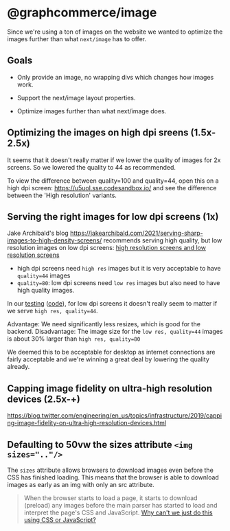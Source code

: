 # @graphcommerce/image

Since we're using a ton of images on the website we wanted to optimize the
images further than what `next/image` has to offer.

## Goals

- Only provide an image, no wrapping divs which changes how images work.

- Support the next/image layout properties.

- Optimize images further than what next/image does.

## Optimizing the images on high dpi sreens (1.5x-2.5x)

It seems that it doesn't really matter if we lower the quality of images for 2x
screens. So we lowered the quality to 44 as recommended.

To view the difference between quality=100 and quality=44, open this on a high
dpi screen: https://u5uol.sse.codesandbox.io/ and see the difference between the
'High resolution' variants.

## Serving the right images for low dpi screens (1x)

Jake Archibald's blog
https://jakearchibald.com/2021/serving-sharp-images-to-high-density-screens/
recommends serving high quality, but low resolution images on low dpi screens:
[high resolution screens and low resolution screens](https://jakearchibald.com/2021/serving-sharp-images-to-high-density-screens/#compressing-images-for-high-density-screens)

- high dpi screens need `high res` images but it is very acceptable to have
  `quality=44` images
- `quality=80`: low dpi screens need `low res` images but also need to have high
  quality images.

In our [testing](https://u5uol.sse.codesandbox.io/)
([code](https://codesandbox.io/s/strange-fermi-u5uol?file=/pages/index.tsx)),
for low dpi screens it doesn't really seem to matter if we serve
`high res, quality=44`.

Advantage: We need significantly less resizes, which is good for the backend.
Disadvantage: The image size for the `low res, quality=44` images is about 30%
larger than `high res, quality=80`

We deemed this to be acceptable for desktop as internet connections are fairly
acceptable and we're winning a great deal by lowering the quality already.

## Capping image fidelity on ultra-high resolution devices (2.5x-+)

https://blog.twitter.com/engineering/en_us/topics/infrastructure/2019/capping-image-fidelity-on-ultra-high-resolution-devices.html

## Defaulting to 50vw the sizes attribute `<img sizes=".."/>`

The `sizes` attribute allows browsers to download images even before the CSS has
finished loading. This means that the browser is able to download images as
early as an img with only an src attribute.

> When the browser starts to load a page, it starts to download (preload) any
> images before the main parser has started to load and interpret the page's CSS
> and JavaScript.
> [Why can't we just do this using CSS or JavaScript?](https://developer.mozilla.org/en-US/docs/Learn/HTML/Multimedia_and_embedding/Responsive_images#why_cant_we_just_do_this_using_css_or_javascript)
